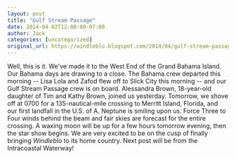 ```yaml
---
layout: post
title: "Gulf Stream Passage"
date: 2014-04-02T12:00:00-07:00
author: Jack
categories: [uncategorized]
original_url: https://windleblo.blogspot.com/2014/04/gulf-stream-passage.html
---
```


Well, this is it. We've made it to the West End of the Grand Bahama Island. Our Bahama days are drawing to a close. The Bahama crew departed this morning -- Lisa Lola and Zafod flew off to Slick City this morning -- and our Gulf Stream Passage crew is on board. Alessandra Brown, 18-year-old daughter of Tim and Kathy Brown, joined us yesterday. Tomorrow, we shove off at 0700 for a 135-nautical-mile crossing to Merritt Island, Florida, and our first landfall in the U.S. of A. Neptune is smiling upon us. Force Three to Four winds behind the beam and fair skies are forecast for the entire crossing. A waxing moon will be up for a few hours tomorrow evening, then the star show begins. We are very excited to be on the cusp of finally bringing _Windleblo_  to its home country. Next post will be from the Intracoastal Waterway!